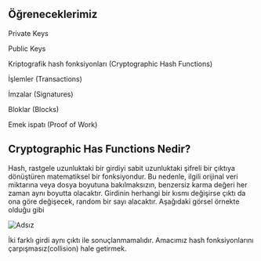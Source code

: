 **Öğreneceklerimiz**
----------------------------------------------------------------------

Private Keys

Public Keys

Kriptografik hash fonksiyonları (Cryptographic Hash Functions)

İşlemler (Transactions)

İmzalar (Signatures)

Bloklar (Blocks)

Emek ispatı (Proof of Work)

Cryptographic Has Functions Nedir?
----------------------------------------------------------------------

Hash, rastgele uzunluktaki bir girdiyi sabit uzunluktaki şifreli bir çıktıya dönüştüren matematiksel bir fonksiyondur. Bu nedenle, ilgili orijinal veri miktarına veya dosya boyutuna bakılmaksızın, benzersiz karma değeri her zaman aynı boyutta olacaktır. Girdinin herhangi bir kısmı değişirse çıktı da ona göre değişecek, random bir sayı alacaktır. Aşağıdaki görsel örnekte olduğu gibi


![Adsız](https://user-images.githubusercontent.com/68228757/147839817-8ba0a210-fe95-4554-a7f5-5440116ea441.png)

İki farklı girdi aynı çıktı ile sonuçlanmamalıdır. Amacımız hash fonksiyonlarını çarpışmasız(collision) hale getirmek.





